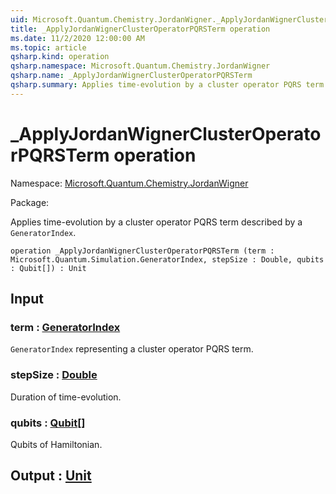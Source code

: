 ```yaml
---
uid: Microsoft.Quantum.Chemistry.JordanWigner._ApplyJordanWignerClusterOperatorPQRSTerm
title: _ApplyJordanWignerClusterOperatorPQRSTerm operation
ms.date: 11/2/2020 12:00:00 AM
ms.topic: article
qsharp.kind: operation
qsharp.namespace: Microsoft.Quantum.Chemistry.JordanWigner
qsharp.name: _ApplyJordanWignerClusterOperatorPQRSTerm
qsharp.summary: Applies time-evolution by a cluster operator PQRS term described by a `GeneratorIndex`.
---
```


# _ApplyJordanWignerClusterOperatorPQRSTerm operation

Namespace: [Microsoft.Quantum.Chemistry.JordanWigner](xref:Microsoft.Quantum.Chemistry.JordanWigner)

Package: [](https://nuget.org/packages/)


Applies time-evolution by a cluster operator PQRS term described by a `GeneratorIndex`.

```qsharp
operation _ApplyJordanWignerClusterOperatorPQRSTerm (term : Microsoft.Quantum.Simulation.GeneratorIndex, stepSize : Double, qubits : Qubit[]) : Unit
```


## Input

### term : [GeneratorIndex](xref:Microsoft.Quantum.Simulation.GeneratorIndex)

`GeneratorIndex` representing a cluster operator PQRS term.


### stepSize : [Double](xref:microsoft.quantum.lang-ref.double)

Duration of time-evolution.


### qubits : [Qubit](xref:microsoft.quantum.lang-ref.qubit)[]

Qubits of Hamiltonian.



## Output : [Unit](xref:microsoft.quantum.lang-ref.unit)


